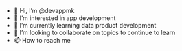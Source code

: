 - 👋 Hi, I’m @devappmk
- 👀 I’m interested in app development
- 🌱 I’m currently learning data product development
- 💞️ I’m looking to collaborate on topics to continue to learn
- 📫 How to reach me 

<!---
devappmk/devappmk is a ✨ special ✨ repository because its `README.md` (this file) appears on your GitHub profile.
You can click the Preview link to take a look at your changes.
--->
